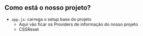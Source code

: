 ## Como está o nosso projeto?
- `app.js`: carrega o setup base do projeto
    - Aqui vão ficar os Providers de informação do nosso projeto
    - CSSReset 
    